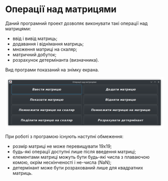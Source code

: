 Операції над матрицями
======================

Даний програмний проект дозволяє виконувати такі операції
над матрицями:

 * ввід і вивід матриць;
 * додавання і віднімання матриць;
 * множення матриці на скаляр;
 * матричний добуток;
 * розрахунок детермінанта (визначника).

Вид програми показаний на знімку екрана.

![Знімок екрана](doc/screenshot.png)

При роботі з програмою існують наступні обмеження:

 * розмір матриці не може перевищувати 19x19;
 * будь-які операції доступні лише після введення матриці;
 * елементами матриці можуть бути будь-які числа з плаваючою комою,
   окрім нескінченості і не-числа (NaN);
 * детермінант може бути розрахований лише для квадратних матриць.
